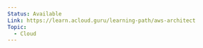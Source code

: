 ```yaml
---
Status: Available
Link: https://learn.acloud.guru/learning-path/aws-architect
Topic:
  - Cloud
---
```

